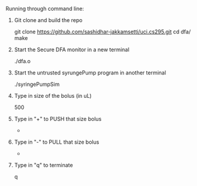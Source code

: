 Running through command line:

1. Git clone and build the repo

    git clone https://github.com/sashidhar-jakkamsetti/uci.cs295.git
    cd dfa/
    make

2. Start the Secure DFA monitor in a new terminal

    ./dfa.o

3. Start the untrusted syrungePump program in another terminal

    ./syringePumpSim

4. Type in size of the bolus (in uL)

    500

5. Type in "+" to PUSH that size bolus

    +

6. Type in "-" to PULL that size bolus

    -

7. Type in "q" to terminate
    
    q
